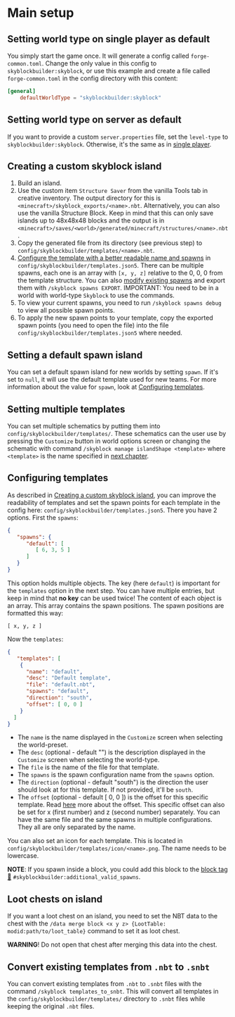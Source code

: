 # Main setup
## Setting world type on single player as default
You simply start the game once. It will generate a config called `forge-common.toml`. Change the only value in this
config to `skyblockbuilder:skyblock`, or use this example and create a file called `forge-common.toml` in the
config directory with this content:
```toml
[general]
	defaultWorldType = "skyblockbuilder:skyblock"
```

## Setting world type on server as default
If you want to provide a custom `server.properties` file, set the `level-type` to `skyblockbuilder:skyblock`.
Otherwise, it's the same as in [single player](#setting-world-type-on-single-player-as-default).

## Creating a custom skyblock island
1. Build an island.
2. Use the custom item `Structure Saver` from the vanilla Tools tab in creative inventory. The output directory for this
   is `<minecraft>/skyblock_exports/<name>.nbt`.
   Alternatively, you can also use the vanilla Structure Block. Keep in mind that this can only save islands up to 
   48x48x48 blocks and the output is in `<minecraft>/saves/<world>/generated/minecraft/structures/<name>.nbt`.
3. Copy the generated file from its directory (see previous step) to `config/skyblockbuilder/templates/<name>.nbt`.
4. [Configure the template with a better readable name and spawns](#configuring-templates) in
   `config/skyblockbuilder/templates.json5`. There can be multiple spawns, each one is an array with `[x, y, z]`
   relative to the 0, 0, 0 from the template structure. You can also
   [modify existing spawns](../user/user.md#modify-spawns) and export them with `/skyblock spawns EXPORT`.
   IMPORTANT: You need to be in a world with world-type `Skyblock` to use the commands.
5. To view your current spawns, you need to run `/skyblock spawns debug` to view all possible spawn points.
6. To apply the new spawn points to your template, copy the exported spawn points (you need to open the file) into the
   file `config/skyblockbuilder/templates.json5` where needed.

## Setting a default spawn island
You can set a default spawn island for new worlds by setting `spawn`. If it's set to `null`, it will use the default
template used for new teams. For more information about the value for `spawn`, look at 
[Configuring templates](#configuring-templates).

## Setting multiple templates
You can set multiple schematics by putting them into `config/skyblockbuilder/templates/`. These schematics can the user 
use by pressing the `Customize` button in world options screen or changing the schematic with command 
`/skyblock manage islandShape <template>` where `<template>` is the name specified in 
[next chapter](#configuring-templates).

## Configuring templates
As described in [Creating a custom skyblock island](#creating-a-custom-skyblock-island), you can improve the readability
of templates and set the spawn points for each template in the config here: `config/skyblockbuilder/templates.json5`.
There you have 2 options. First the `spawns`:
```json
{
   "spawns": {
      "default": [
         [ 6, 3, 5 ]
      ]
   }
}
```
This option holds multiple objects. The key (here `default`) is important for the `templates` option in the next step.
You can have multiple entries, but keep in mind that **no key** can be used twice! The content of each object is an
array. This array contains the spawn positions. The spawn positions are formatted this way:
```
[ x, y, z ]
```

Now the `templates`:
```json
{
   "templates": [
    {
      "name": "default", 
      "desc": "Default template",
      "file": "default.nbt",
      "spawns": "default", 
      "direction": "south", 
      "offset": [ 0, 0 ]
    }
  ]
}
```

- The `name` is the name displayed in the `Customize` screen when selecting the world-preset.
- The `desc` (optional - default "") is the description displayed in the `Customize` screen when selecting the world-type.
- The `file` is the name of the file for that template.
- The `spawns` is the spawn configuration name from the `spawns` option.
- The `direction` (optional - default "south") is the direction the user should look at for this template. If not 
  provided, it'll be `south`.
- The `offset` (optional - default [ 0, 0 ]) is the offset for this specific template. Read 
  [here](../config/world.md#offset) more about the offset. This specific offset can also be set for x (first number) 
  and z (second number) separately.
You can have the same file and the same spawns in multiple configurations. They all are only separated by the name.

You can also set an icon for each template. This is located in `config/skyblockbuilder/templates/icon/<name>.png`. The
name needs to be lowercase.

**NOTE**: If you spawn inside a block, you could add this block to the 
[block tag 🔗](https://minecraft.fandom.com/wiki/Tutorials/Creating_a_data_pack#Tags) 
`#skyblockbuilder:additional_valid_spawns`.

## Loot chests on island
If you want a loot chest on an island, you need to set the NBT data to the chest with the `/data merge block <x y z>
{LootTable: modid:path/to/loot_table}` command to set it as loot chest.

**WARNING**! Do not open that chest after merging this data into the chest.

## Convert existing templates from `.nbt` to `.snbt`
You can convert existing templates from `.nbt` to `.snbt` files with the command `/skyblock templates_to_snbt`. This
will convert all templates in the `config/skyblockbuilder/templates/` directory to `.snbt` files while keeping the
original `.nbt` files.
